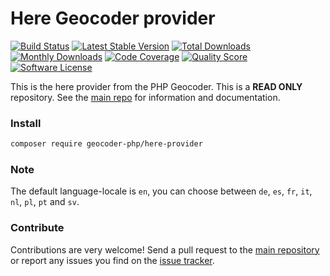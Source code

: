 # Here Geocoder provider
[![Build Status](https://travis-ci.org/geocoder-php/here-provider.svg?branch=master)](http://travis-ci.org/geocoder-php/nominatim-provider)
[![Latest Stable Version](https://poser.pugx.org/geocoder-php/here-provider/v/stable)](https://packagist.org/packages/geocoder-php/nominatim-provider)
[![Total Downloads](https://poser.pugx.org/geocoder-php/here-provider/downloads)](https://packagist.org/packages/geocoder-php/nominatim-provider)
[![Monthly Downloads](https://poser.pugx.org/geocoder-php/here-provider/d/monthly.png)](https://packagist.org/packages/geocoder-php/nominatim-provider)
[![Code Coverage](https://img.shields.io/scrutinizer/coverage/g/geocoder-php/here-provider.svg?style=flat-square)](https://scrutinizer-ci.com/g/geocoder-php/nominatim-provider)
[![Quality Score](https://img.shields.io/scrutinizer/g/geocoder-php/here-provider.svg?style=flat-square)](https://scrutinizer-ci.com/g/geocoder-php/nominatim-provider)
[![Software License](https://img.shields.io/badge/license-MIT-brightgreen.svg?style=flat-square)](LICENSE)

This is the here provider from the PHP Geocoder. This is a **READ ONLY** repository. See the
[main repo](https://github.com/geocoder-php/Geocoder) for information and documentation. 

### Install

```bash
composer require geocoder-php/here-provider
```

### Note

The default language-locale is `en`, you can choose between `de`, `es`, `fr`,
`it`, `nl`, `pl`, `pt` and `sv`.

### Contribute

Contributions are very welcome! Send a pull request to the [main repository](https://github.com/geocoder-php/Geocoder) or 
report any issues you find on the [issue tracker](https://github.com/geocoder-php/Geocoder/issues).
